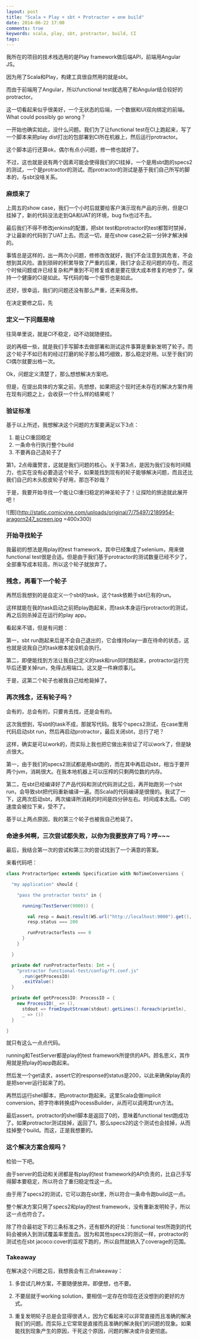 ```yaml
---
layout: post
title: "Scala + Play + sbt + Protractor = one build"
date: 2014-06-22 17:00
comments: true
keywords: scala, play, sbt, protractor, build, CI
tags:
---
```


我所在的项目的技术栈选用的是Play framework做后端API，前端用Angular JS。

因为用了Scala和Play，构建工具很自然用的就是sbt。

而由于前端用了Angular，所以functional test就选用了和Angular结合较好的protractor。

这一切看起来似乎很美好，一个无状态的后端，一个数据和UI双向绑定的前端。What could possibly go wrong？

一开始也确实如此，没什么问题。我们为了让functional test在CI上跑起来，写了一个脚本来把play dist打出的包部署到CI所在机器上，然后运行protractor。

这个脚本运行还算ok，偶尔有点小问题，修一修也就好了。

不过，这也就是说有两个因素可能会使得我们的CI挂掉，一个是用sbt跑的specs2的测试，一个是protractor的测试。而protractor的测试是基于我们自己所写的脚本的，与sbt没啥关系。

### 麻烦来了

上周五的show case，我们一个小时后就要给客户演示现有产品的示例，但是CI挂掉了，新的代码没法走到QA和UAT的环境，bug fix也过不去。

最后我们不得不修改jenkins的配置，把sbt test和protractor的test都暂时禁掉，才让最新的代码到了UAT上去。而这一切，是在show case之前一分钟才解决掉的。

事情总是这样的，出一两次小问题，修修改改就好，我们不会注意到其危害，不会想到其风险。直到琐碎的积累导致了严重的后果，我们才会正视问题的存在。而这个时候问题或许已经复杂和严重到不可修复或者是要花很大成本修复的地步了。保持一个健康的CI是如此。写代码的每一个细节也是如此。

还好，很幸运，我们的问题还没有那么严重，还来得及修。

在决定要修之后，先

### 定义一下问题是啥

往简单里说，就是CI不稳定，动不动就随便挂。

说的再细一些，就是我们手写脚本去做部署和测试这件事算是重新发明了轮子。而这个轮子不如已有的经过打磨的轮子那么精巧细致，那么稳定好用。以至于我们的CI偶尔就要出格一次。

Ok，问题定义清楚了，那么想想解决方案吧。

但是，在提出具体的方案之前，先想想，如果把这个现时还未存在的解决方案作用在现有问题之上，会收获一个什么样的结果呢？

### 验证标准

基于以上所述，我想解决这个问题的方案要满足以下3点：

1. 能让CI重回稳定
2. 一条命令行执行整个build
3. 不要再自己造轮子了

第1，2点毋庸赘言，这就是我们问题的核心。关于第3点，是因为我们没有时间精力，也实在没有必要造这个轮子，如果能找到现有的轮子能够解决问题，而且还比我们自己的木头胶皮轮子好用，那岂不妙哉？

于是，我要开始寻找一个能让CI重归稳定的神圣轮子了！让探险的旅途就此展开吧！

![图](http://static.comicvine.com/uploads/original/7/75497/2189954-aragorn247_screen.jpg =400x300)

### 开始寻找轮子

我最初的想法是用play的test framework，其中已经集成了selenium，用来做functional test很是合适。但是由于我们基于protractor的测试数量已经不少了，全部重写成本较高，所以这个轮子就放弃了。

### 残念，再看下一个轮子

再然后我想到的是自定义一个sbt的task，这个task依赖于sbt已有的run。

这样就能在我的task启动之前把play跑起来，而task本身运行protractor的测试，再之后则杀掉正在运行的play app。

看起来不错，但是有问题：

第一，sbt run跑起来后是不会自己退出的，它会维持play一直在待命的状态，这也就是说我自己的task根本就没机会执行。

第二，即便能找到方法让我自己定义的task和run同时跑起来，protractor运行完毕后还要关掉run，免得占用端口。这又是一件麻烦事儿。

于是，这第二个轮子也被我自己给枪毙掉了。

###  再次残念，还有轮子吗？

会有的，总会有的，只要肯去找，还是会有的。

这次我想到，写sbt的task不成，那就写代码。我写个specs2测试，在case里用代码启动sbt run，然后再启动protractor，最后关闭sbt，总行了吧？

这样，确实是可以work的，而实际上我也把它做出来验证了可以work了，但是缺点很大。

第一，由于我们的specs2测试都是用sbt跑的，而在其中再启动sbt，相当于要开两个jvm，消耗很大。在我本地机器上可以压榨的只剩两位数的内存。

第二，在sbt已经编译好了产品代码和测试代码测试之后，再开始跑另一个sbt run，会导致sbt把代码重新编译一遍。而Scala的代码编译是很慢的。我试了一下，这两次启动sbt，两次编译所消耗的时间是四分钟左右。时间成本太高。CI的速度会被拉下来，受不了。

基于以上两点原因，我的第三个轮子也被我自己枪毙了。

###  命途多舛啊，三次尝试都失败，以你为我要放弃了吗？哼~~~

最后，我结合第一次的尝试和第三次的尝试找到了一个满意的答案。

来看代码吧：

```scala
class ProtractorSpec extends Specification with NoTimeConversions {

  "my application" should {

    "pass the protractor tests" in {

      running(TestServer(9000)) {

        val resp = Await.result(WS.url("http://localhost:9000").get(), 2 seconds)
        resp.status === 200

        runProtractorTests === 0
      }
    }

  }

  private def runProtractorTests: Int = {
    "protractor functional-test/config/ft.conf.js"
      .run(getProcessIO)
      .exitValue()
  }

  private def getProcessIO: ProcessIO = {
    new ProcessIO(_ => (),
      stdout => fromInputStream(stdout).getLines().foreach(println),
      _ => ())
  }

}
```

就只有这么一点点代码。

running和TestServer都是play的test framework所提供的API。顾名思义，其作用就是把play的app跑起来。

然后发一个get请求，assert它的response的status是200，以此来确保play真的是把server运行起来了的。

再然后运行shell脚本，把protractor跑起来。这里Scala会做implicit conversion，把字符串转换成ProcessBuilder，从而可以调用其run方法。

最后assert，protractor的shell脚本是返回了0的，意味着functional test跑成功了。如果protractor测试挂掉，返回了1，那么specs2的这个测试也会挂掉，从而挂掉整个build。而这，正是我想要的。

###  这个解决方案合规吗？

检验一下吧。

由于server的启动和关闭都是有play的test framework的API负责的，比自己手写得脚本要稳定，所以符合了重归稳定性这一点。

由于用了specs2的测试，它可以跑在sbt里，所以符合一条命令跑build这一点。

整个解决方案只用了specs2和play的test framework，没有重新发明轮子，所以这一点也符合了。

除了符合最初定下的三条标准之外，还有额外的好处：functional test所跑到的代码会被纳入到测试覆盖率里面去。因为和其他specs2的测试一样，protractor的测试也在sbt jacoco:cover的监视下跑的，所以自然就纳入了coverage的范围。

###  Takeaway

在解决这个问题之后，我想我会有三点takeaway：

1. 多尝试几种方案，不要随便放弃。即便想，也不要。

2. 不要屈就于working solution，要相信一定存在你现在还没想到的更好的方式。

3. 重复发明轮子总是会显得很诱人，因为它看起来可以非常直接而且准确的解决我们的问题。而实际上它常常是直接而且准确的解决我们的问题的现象。如果能找到现象产生的原因，干死这个原因，问题的解决或许会更彻底。
